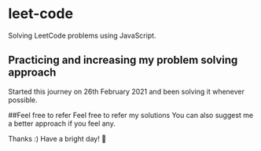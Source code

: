 # leet-code
Solving LeetCode problems using JavaScript.

## Practicing and increasing my problem solving approach
Started this journey on 26th February 2021 and been solving it whenever possible.

##Feel free to refer
Feel free to refer my solutions 
You can also suggest me a better approach if you feel any.

Thanks :)
Have a bright day! :cherry_blossom:

